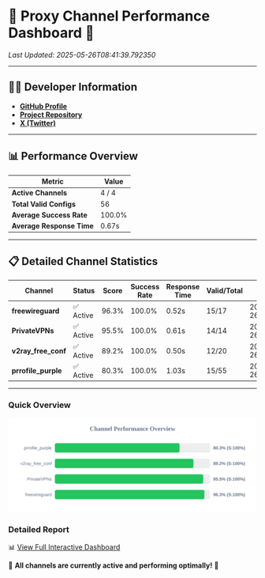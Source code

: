 # 🌟 Proxy Channel Performance Dashboard 🌟

_Last Updated: 2025-05-26T08:41:39.792350_

---

## 👩‍💻 Developer Information

- **[GitHub Profile](https://github.com/4n0nymou3)**  
- **[Project Repository](https://github.com/4n0nymou3/multi-proxy-config-fetcher)**  
- **[X (Twitter)](https://x.com/4n0nymou3)**  

---

## 📊 Performance Overview

| Metric                | Value       |
|-----------------------|-------------|
| **Active Channels**   | 4 / 4       |
| **Total Valid Configs** | 56          |
| **Average Success Rate** | 100.0%      |
| **Average Response Time** | 0.67s       |

---

## 📋 Detailed Channel Statistics

| Channel          | Status     | Score  | Success Rate | Response Time | Valid/Total | Last Success               |
|------------------|------------|--------|--------------|---------------|-------------|----------------------------|
| **freewireguard**  | ✅ Active  | 96.3%  | 100.0% | 0.52s         | 15/17       | 2025-05-26T08:41:39.790612 |
| **PrivateVPNs**  | ✅ Active  | 95.5%  | 100.0% | 0.61s         | 14/14       | 2025-05-26T08:41:39.242835 |
| **v2ray_free_conf**  | ✅ Active  | 89.2%  | 100.0% | 0.50s         | 12/20       | 2025-05-26T08:41:38.588106 |
| **prrofile_purple**  | ✅ Active  | 80.3%  | 100.0% | 1.03s         | 15/55       | 2025-05-26T08:41:38.022213 |

---

### Quick Overview
<div align="center">
  <a href="https://raw.githubusercontent.com/nullluser/NullRepo/refs/heads/main/assets/channel_stats_chart.svg">
    <img src="https://raw.githubusercontent.com/nullluser/NullRepo/refs/heads/main/assets/channel_stats_chart.svg" alt="Source Performance Statistics" width="800">
  </a>
</div>

### Detailed Report
📊 [View Full Interactive Dashboard](https://htmlpreview.github.io/?https://github.com/nullluser/NullRepo/blob/main/assets/performance_report.html)

🎉 **All channels are currently active and performing optimally!** 🎉
